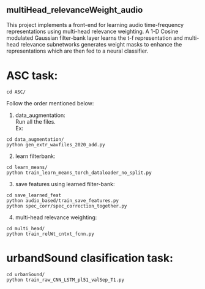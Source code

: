 ## multiHead_relevanceWeight_audio
This project implements a front-end for learning audio time-frequency representations using multi-head relevance weighting. A 1-D Cosine modulated Gaussian filter-bank layer learns the t-f representation and multi-head relevance subnetworks generates weight masks to enhance the representations which are then fed to a neural classifier. 

# ASC task:
```
cd ASC/
```
Follow the order mentioned below: <br />
1. data_augmentation: <br />
Run all the files.<br />
Ex: 
```
cd data_augmentation/
python gen_extr_wavfiles_2020_add.py
```
2. learn filterbank: <br />
```
cd learn_means/
python train_learn_means_torch_dataloader_no_split.py
```
3. save features using learned filter-bank: <br />
```
cd save_learned_feat
python audio_based/train_save_features.py 
python spec_corr/spec_correction_together.py
```
4. multi-head relevance weighting:<br />
```
cd multi_head/
python train_relWt_cntxt_fcnn.py
```
# urbandSound clasification task:
```
cd urbanSound/
python train_raw_CNN_LSTM_pl51_valSep_T1.py
```

